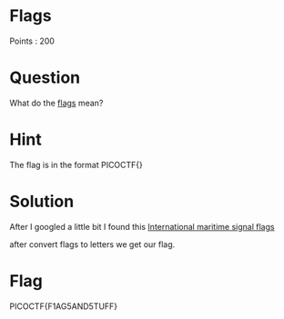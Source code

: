 # Flags

Points : 200

# Question

What do the [flags](flags.png) mean?

# Hint 

The flag is in the format PICOCTF{}

# Solution

After I googled a little bit I found this [International maritime signal flags](https://en.wikipedia.org/wiki/International_maritime_signal_flags)

after convert flags to letters we get our flag.


# Flag
PICOCTF{F1AG5AND5TUFF}

